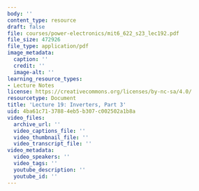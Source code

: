 ```yaml
---
body: ''
content_type: resource
draft: false
file: courses/power-electronics/mit6_622_s23_lec192.pdf
file_size: 472926
file_type: application/pdf
image_metadata:
  caption: ''
  credit: ''
  image-alt: ''
learning_resource_types:
- Lecture Notes
license: https://creativecommons.org/licenses/by-nc-sa/4.0/
resourcetype: Document
title: 'Lecture 19: Inverters, Part 3'
uid: 4ba61c71-3788-4eb5-b307-c002502a1b8a
video_files:
  archive_url: ''
  video_captions_file: ''
  video_thumbnail_file: ''
  video_transcript_file: ''
video_metadata:
  video_speakers: ''
  video_tags: ''
  youtube_description: ''
  youtube_id: ''
---
```

